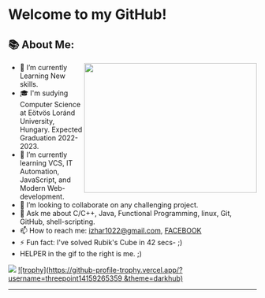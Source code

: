 # Welcome to my GitHub! 
## 📚 About Me:
<a href="https://github.com/izitPro/"><img align="right" width="350" height="263" src="https://github.com/threepoint14159265359/threepoint14159265359/blob/master/misc/prof.gif"></a>
  - 🔭 I’m currently Learning New skills. 
  - 🎓 I'm sudying Computer Science at Eötvös Loránd University, Hungary. Expected Graduation 2022-2023. 
  - 🌱 I’m currently learning VCS, IT Automation, JavaScript, and Modern Web-development. 
  - 👯 I’m looking to collaborate on any challenging project. 
  - 💬 Ask me about C/C++, Java, Functional Programming, linux, Git, GitHub, shell-scripting.
  - 📫 How to reach me: izhar1022@gmail.com, <a href="https://www.facebook.com/izharhussain110/"> FACEBOOK </a> 
  - ⚡ Fun fact: I've solved Rubik's Cube in 42 secs- ;)
  - HELPER in the gif to the right is me. ;)


<a href="https://github.com/threepoint14159265359"> <img src="https://komarev.com/ghpvc/?username=threepoint14159265359&label=Profile+Views&color=2e8b57&style=flat" /></a>
[![trophy](https://github-profile-trophy.vercel.app/?username=threepoint14159265359
&theme=darkhub)](https://github.com/ryo-ma/github-profile-trophy)

<hr>
